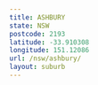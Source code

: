 ```yaml
---
title: ASHBURY
state: NSW
postcode: 2193
latitude: -33.910308
longitude: 151.12086
url: /nsw/ashbury/
layout: suburb
---
```

